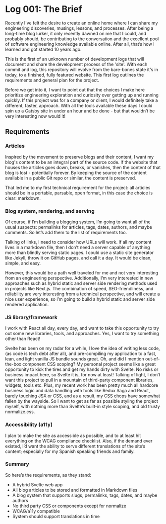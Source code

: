 # Log 001: The Brief
Recently I've felt the desire to create an online home where I can share my engineering discoveries, musings, lessons, and processes. After being a long-time blog lurker, it only recently dawned on me that I could, and probably should, be contributing to the conversation and the excellent pool of software engineering knowledge available online. After all, that’s how I learned and got started 10 years ago.

This is the first of an unknown number of development logs that will document and share the development process of the 'site'. With each commit and log, this repository will evolve from the bare-bones state it's in today, to a finished, fully featured website. This first log outlines the requirements and general plan for the project.

Before we get into it, I want to point out that the choices I make here prioritize engineering exploration and curiosity over getting up and running quickly. If this project was for a company or client, I would definitely take a different, faster, approach. With all the tools available these days I could spin up a Gatsby site in under an hour and be done - but that wouldn’t be very interesting now would it!

## Requirements
### Articles
Inspired by the movement to preserve blogs and their content, I want my blog's content to be an integral part of the source code. If the website that houses the articles goes down, breaks, or vanishes, then the content of that blog is lost - potentially forever. By keeping the source of the content available in a public Git repo or similar, the content is preserved.

That led me to my first technical requirement for the project: all articles should be in a portable, parsable, open format, in this case the choice is clear: markdown.

### Blog system, rendering, and serving
Of course, if I’m building a blogging system, I’m going to want all of the usual suspects: permalinks for articles, tags, dates, authors, and maybe comments. So let’s add them to the list of requirements too.

Talking of links, I need to consider how URLs will work. If all my content lives in a markdown file, then I don’t need a server capable of anything more than blindly serving static pages. I could use a static site generator like Jekyll, throw it on GitHub pages, and call it a day. It would be clean, simple, and easy.

However, this would be a path well traveled for me and not very interesting from an engineering perspective. Additionally, I’m very interested in new approaches such as hybrid static and server side rendering methods used in projects like Next.js. The combination of speed, SEO-friendliness, and reliability are very interesting from a technical perspective, and will create a nice user experience, so I’m going to build a hybrid static and server side rendered application.

### JS library/framework
I work with React all day, every day, and want to take this opportunity to try out some new libraries, tools, and approaches. Yes, I want to try something other than React!

Svelte has been on my radar for a while, I love the idea of writing less code, (as code is tech debt after all), and pre-compiling my application to a fast, lean, and light vanilla JS bundle sounds great. Oh, and did I mention out-of-the-box component CSS scoping? My personal project seems like a great opportunity to kick the tires and get my hands dirty with Svelte. No risks or business impact here, so Svelte it is, for now at least!
Talking of light, I don’t want this project to pull in a mountain of third-party component libraries, widgets, tools etc. Plus, my recent work has been pretty much all hardcore business logic and data handling with tools like Redux Saga and React, barely touching JSX or CSS, and as a result, my CSS chops have somewhat fallen by the wayside. So I want to get as far as possible styling the project myself, with nothing more than Svelte’s built-in style scoping, and old trusty normalize.css.

### Accessibility (a11y) 
I plan to make the site as accessible as possible, and to at least hit everything on the WCAG compliance checklist. Also, if the demand ever existed, I’d want the ability to serve different translations of the site’s content; especially for my Spanish speaking friends and family.

### Summary
So here’s the requirements, as they stand:
 - A hybrid Svelte web app
 - All blog articles to be stored and formatted in Markdown files
 - A blog system that supports slugs, permalinks, tags, dates, and maybe authors
 - No third party CSS or components except for normalize
 - WCAG/a11y compatible
 - System should support translations in time
